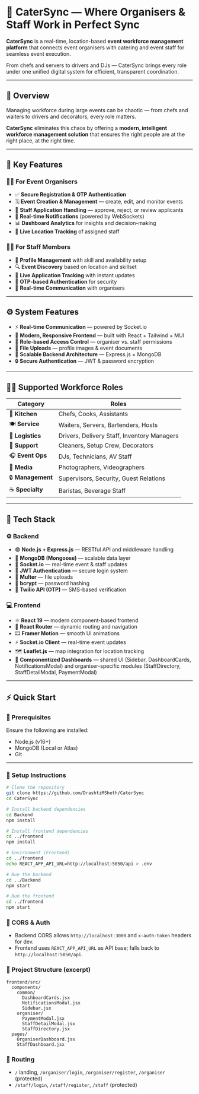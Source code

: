 # 🎯 CaterSync — Where Organisers & Staff Work in Perfect Sync

**CaterSync** is a real-time, location-based **event workforce management platform** that connects event organisers with catering and event staff for seamless event execution.  

From chefs and servers to drivers and DJs — CaterSync brings every role under one unified digital system for efficient, transparent coordination.

---

## 🚀 Overview

Managing workforce during large events can be chaotic — from chefs and waiters to drivers and decorators, every role matters.  

**CaterSync** eliminates this chaos by offering a **modern, intelligent workforce management solution** that ensures the right people are at the right place, at the right time.

---

## 🌟 Key Features

### 👨‍💼 For Event Organisers
- ✅ **Secure Registration & OTP Authentication**
- 🗓️ **Event Creation & Management** — create, edit, and monitor events
- 🧾 **Staff Application Handling** — approve, reject, or review applicants
- 🔔 **Real-time Notifications** (powered by WebSockets)
- 📊 **Dashboard Analytics** for insights and decision-making
- 📍 **Live Location Tracking** of assigned staff

### 👩‍🍳 For Staff Members
- 👤 **Profile Management** with skill and availability setup
- 🔍 **Event Discovery** based on location and skillset
- 🚀 **Live Application Tracking** with instant updates
- 🔑 **OTP-based Authentication** for security
- 💬 **Real-time Communication** with organisers

---

## ⚙️ System Features

- ⚡ **Real-time Communication** — powered by Socket.io  
- 🎨 **Modern, Responsive Frontend** — built with React + Tailwind + MUI  
- 🔐 **Role-based Access Control** — organiser vs. staff permissions  
- 📁 **File Uploads** — profile images & event documents  
- 🧠 **Scalable Backend Architecture** — Express.js + MongoDB  
- 🔒 **Secure Authentication** — JWT & password encryption  

---

## 🧑‍🍳 Supported Workforce Roles

| Category | Roles |
|-----------|--------|
| 🍳 **Kitchen** | Chefs, Cooks, Assistants |
| 🍽️ **Service** | Waiters, Servers, Bartenders, Hosts |
| 🚚 **Logistics** | Drivers, Delivery Staff, Inventory Managers |
| 🧹 **Support** | Cleaners, Setup Crew, Decorators |
| 🎧 **Event Ops** | DJs, Technicians, AV Staff |
| 📸 **Media** | Photographers, Videographers |
| 🔒 **Management** | Supervisors, Security, Guest Relations |
| ☕ **Specialty** | Baristas, Beverage Staff |

---

## 🧠 Tech Stack

### ⚙️ Backend
- 🟢 **Node.js + Express.js** — RESTful API and middleware handling  
- 🍃 **MongoDB (Mongoose)** — scalable data layer  
- 🔌 **Socket.io** — real-time event & staff updates  
- 🔐 **JWT Authentication** — secure login system  
- 🧾 **Multer** — file uploads  
- 🧂 **bcrypt** — password hashing  
- 📱 **Twilio API (OTP)** — SMS-based verification  

### 💻 Frontend
- ⚛️ **React 19** — modern component-based frontend  
- 🧭 **React Router** — dynamic routing and navigation  
- 🎞️ **Framer Motion** — smooth UI animations  
- ⚡ **Socket.io Client** — real-time event updates  
- 🗺️ **Leaflet.js** — map integration for location tracking  
 - 🧩 **Componentized Dashboards** — shared UI (Sidebar, DashboardCards, NotificationsModal) and organiser-specific modules (StaffDirectory, StaffDetailModal, PaymentModal)

---

## ⚡ Quick Start

### 🧩 Prerequisites
Ensure the following are installed:
- Node.js (v16+)
- MongoDB (Local or Atlas)
- Git

---

### 🔧 Setup Instructions

```bash
# Clone the repository
git clone https://github.com/DrashtiMSheth/CaterSync
cd CaterSync

# Install backend dependencies
cd Backend
npm install

# Install frontend dependencies
cd ../frontend
npm install

# Environment (Frontend)
cd ../frontend
echo REACT_APP_API_URL=http://localhost:5050/api > .env

# Run the backend
cd ../Backend
npm start

# Run the frontend
cd ../frontend
npm start

```

### 🔐 CORS & Auth
- Backend CORS allows `http://localhost:3000` and `x-auth-token` headers for dev.
- Frontend uses `REACT_APP_API_URL` as API base; falls back to `http://localhost:5050/api`.

### 🧱 Project Structure (excerpt)
```
frontend/src/
  components/
    common/
      DashboardCards.jsx
      NotificationsModal.jsx
      Sidebar.jsx
    organiser/
      PaymentModal.jsx
      StaffDetailModal.jsx
      StaffDirectory.jsx
  pages/
    OrganiserDashboard.jsx
    StaffDashboard.jsx
```

### 🔄 Routing
- `/` landing, `/organiser/login`, `/organiser/register`, `/organiser` (protected)
- `/staff/login`, `/staff/register`, `/staff` (protected)
